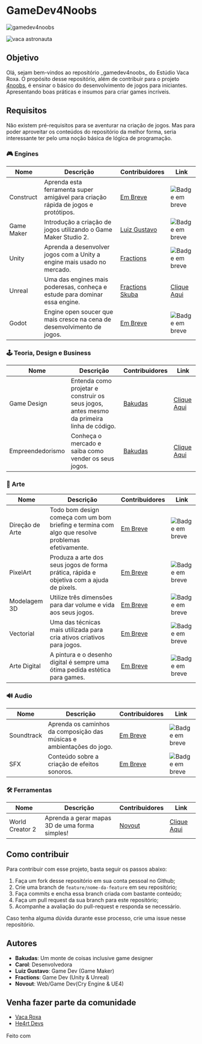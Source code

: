# GameDev4Noobs

<p align="left">
  <img src="https://img.shields.io/github/license/VacaRoxa/gamedev4noobs" alt="gamedev4noobs">
</p>

<img src="https://media.discordapp.net/attachments/334713917907402763/746806176485867590/vaca.png?width=1224&height=582" alt="vaca astronauta">


## Objetivo
<p align="left">
  Olá, sejam bem-vindos ao repositório _gamedev4noobs_ do Estúdio Vaca Roxa. O propósito desse repositório, além de contribuir para o projeto <a href="https://github.com/he4rt/4noobs">4noobs</a>, é ensinar o básico do desenvolvimento de jogos para iniciantes. Apresentando boas práticas e insumos para criar games incríveis.
</p>


## Requisitos

Não existem pré-requisitos para se aventurar na criação de jogos. Mas para poder aproveitar os conteúdos do repositório da melhor forma, seria interessante ter pelo uma noção básica de lógica de programação.


### 🎮 Engines

| Nome | Descrição | Contribuidores | Link |
| ------ | ------ | ------ | ------ |
| Construct | Aprenda esta ferramenta super amigável para criação rápida de jogos e protótipos. | [Em Breve]() | <img alt="Badge em breve" src="https://img.shields.io/badge/-EM%20BREVE-red"> |
| Game Maker | Introdução a criação de jogos utilizando o Game Maker Studio 2. | [Luiz Gustavo]() | <img alt="Badge em breve" src="https://img.shields.io/badge/-EM%20BREVE-red"> |
| Unity | Aprenda a desenvolver jogos com a Unity a engine mais usado no mercado. | [Fractions]() | <img alt="Badge em breve" src="https://img.shields.io/badge/-EM%20BREVE-red"> |
| Unreal | Uma das engines mais poderesas, conheça e estude para dominar essa engine. | [Fractions]() [Skuba]() | [Clique Aqui](Unreal.md) |
| Godot | Engine open soucer que mais cresce na cena de desenvolvimento de jogos. | [Em Breve]() | <img alt="Badge em breve" src="https://img.shields.io/badge/-EM%20BREVE-red">|


### 🕹 Teoria, Design e Business

| Nome | Descrição | Contribuidores | Link |
| ------ | ------ | ------ | ------ |
| Game Design | Entenda como projetar e construir os seus jogos, antes mesmo da primeira linha de código. | [Bakudas]() | [Clique Aqui](GameDesign/README.md) |
| Empreendedorismo | Conheça o mercado e saiba como vender os seus jogos. | [Bakudas]() | [Clique Aqui](Empreendedorismo.md) |


### 🎨 Arte

| Nome | Descrição | Contribuidores | Link |
| ------ | ------ | ------ | ------ |
| Direção de Arte | Todo bom design começa com um bom briefing e termina com algo que resolve problemas efetivamente. | [Em Breve]() | <img alt="Badge em breve" src="https://img.shields.io/badge/-EM%20BREVE-red"> |
| PixelArt | Produza a arte dos seus jogos de forma prática, rápida e objetiva com a ajuda de pixels. | [Em Breve]() | <img alt="Badge em breve" src="https://img.shields.io/badge/-EM%20BREVE-red"> |
| Modelagem 3D | Utilize três dimensões para dar volume e vida aos seus jogos. | [Em Breve]() | <img alt="Badge em breve" src="https://img.shields.io/badge/-EM%20BREVE-red"> |
| Vectorial | Uma das técnicas mais utilizada para cria ativos criativos para jogos. | [Em Breve]() | <img alt="Badge em breve" src="https://img.shields.io/badge/-EM%20BREVE-red"> |
| Arte Digital | A pintura e o desenho digital é sempre uma ótima pedida estética para games. | [Em Breve]() | <img alt="Badge em breve" src="https://img.shields.io/badge/-EM%20BREVE-red"> |

### 🔊 Audio

| Nome | Descrição | Contribuidores | Link |
| ------ | ------ | ------ | ------ |
| Soundtrack | Aprenda os caminhos da composição das músicas e ambientações do jogo. | [Em Breve]() | <img alt="Badge em breve" src="https://img.shields.io/badge/-EM%20BREVE-red"> |
| SFX | Conteúdo sobre a criação de efeitos sonoros. | [Em Breve]() | <img alt="Badge em breve" src="https://img.shields.io/badge/-EM%20BREVE-red"> |

### 🛠️ Ferramentas

| Nome | Descrição | Contribuidores | Link |
| ------ | ------ | ------ | ------ |
| World Creator 2 | Aprenda a gerar mapas 3D de uma forma simples! | [Novout](https://github.com/Novout) | [Clique Aqui](https://github.com/Novout/worldcreator4noobs) |

## Como contribuir

Para contribuir com esse projeto, basta seguir os passos abaixo:

1. Faça um fork desse repositório em sua conta pessoal no Github;
2. Crie uma branch de `feature/nome-da-feature` em seu repositório;
3. Faça commits e encha essa branch criada com bastante conteúdo;
4. Faça um pull request da sua branch para este repositório;
5. Acompanhe a avaliação do pull-request e responda se necessário.

Caso tenha alguma dúvida durante esse processo, crie uma issue nesse repositório.

## Autores

- **Bakudas**: Um monte de coisas inclusive game designer
- **Carol**: Desenvolvedora
- **Luiz Gustavo**: Game Dev (Game Maker)
- **Fractions**: Game Dev (Unity & Unreal)
- **Novout**: Web/Game Dev(Cry Engine & UE4)

## Venha fazer parte da comunidade

- [Vaca Roxa](https://discord.gg/vacaroxa)
- [He4rt Devs](https://discord.gg/vxFwnd)

<p align="left">
   Feito com <img height="16" src="https://i.imgur.com/Hcqxxhx.gif">
</p>